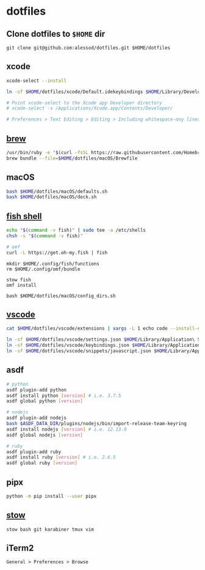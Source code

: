 # dotfiles

## Clone dotfiles to `$HOME` dir

`git clone git@github.com:alessod/dotfiles.git $HOME/dotfiles`

## xcode

```bash
xcode-select --install

ln -sf $HOME/dotfiles/xcode/Default.idekeybindings $HOME/Library/Developer/Xcode/UserData/KeyBindings/Default.idekeybindings

# Point xcode-select to the Xcode app Developer directory
# xcode-select -s /Applications/Xcode.app/Contents/Developer/

# Preferences > Text Editing > Editing > Including whitespace-ony lines
```

## [brew](https://brew.sh)

```bash
/usr/bin/ruby -e "$(curl -fsSL https://raw.githubusercontent.com/Homebrew/install/master/install)"
brew bundle --file=$HOME/dotfiles/macOS/Brewfile
```

## macOS

```bash
bash $HOME/dotfiles/macOS/defaults.sh
bash $HOME/dotfiles/macOS/dock.sh
```

## [fish shell](https://fishshell.com)

```bash
echo "$(command -v fish)" | sudo tee -a /etc/shells
chsh -s "$(command -v fish)"

# omf
curl -L https://get.oh-my.fish | fish
```

```fish
mkdir $HOME/.config/fish/functions
rm $HOME/.config/omf/bundle

stow fish
omf install

bash $HOME/dotfiles/macOS/config_dirs.sh
```

## [vscode](https://code.visualstudio.com)

```bash
cat $HOME/dotfiles/vscode/extensions | xargs -L 1 echo code --install-extension | sh

ln -sf $HOME/dotfiles/vscode/settings.json $HOME/Library/Application\ Support/Code/User/settings.json
ln -sf $HOME/dotfiles/vscode/keybindings.json $HOME/Library/Application\ Support/Code/User/keybindings.json
ln -sf $HOME/dotfiles/vscode/snippets/javascript.json $HOME/Library/Application\ Support/Code/User/snippets/javascript.json
```

## asdf

```bash
# python
asdf plugin-add python
asdf install python [version] # i.e. 3.7.5
asdf global python [version]

# nodejs
asdf plugin-add nodejs
bash $ASDF_DATA_DIR/plugins/nodejs/bin/import-release-team-keyring
asdf install nodejs [version] # i.e. 12.13.0
asdf global nodejs [version]

# ruby
asdf plugin-add ruby
asdf install ruby [version] # i.e. 2.6.5
asdf global ruby [version]
```

## pipx

```bash
python -m pip install --user pipx
```

## [stow](https://www.gnu.org/software/stow/)

`stow bash git karabiner tmux vim`

## iTerm2

`General > Preferences > Browse`
